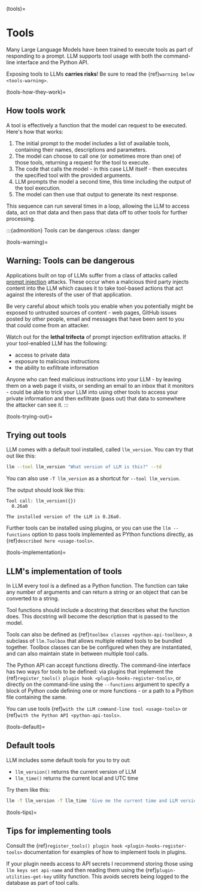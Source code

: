 (tools)=

# Tools

Many Large Language Models have been trained to execute tools as part of responding to a prompt. LLM supports tool usage with both the command-line interface and the Python API.

Exposing tools to LLMs **carries risks**! Be sure to read the {ref}`warning below <tools-warning>`.

(tools-how-they-work)=

## How tools work

A tool is effectively a function that the model can request to be executed. Here's how that works:

1. The initial prompt to the model includes a list of available tools, containing their names, descriptions and parameters.
2. The model can choose to call one (or sometimes more than one) of those tools, returning a request for the tool to execute.
3. The code that calls the model - in this case LLM itself - then executes the specified tool with the provided arguments.
4. LLM prompts the model a second time, this time including the output of the tool execution.
5. The model can then use that output to generate its next response.

This sequence can run several times in a loop, allowing the LLM to access data, act on that data and then pass that data off to other tools for further processing.

:::{admonition} Tools can be dangerous
:class: danger

(tools-warning)=

## Warning: Tools can be dangerous

Applications built on top of LLMs suffer from a class of attacks called [prompt injection](https://simonwillison.net/tags/prompt-injection/) attacks. These occur when a malicious third party injects content into the LLM which causes it to take tool-based actions that act against the interests of the user of that application.

Be very careful about which tools you enable when you potentially might be exposed to untrusted sources of content - web pages, GitHub issues posted by other people, email and messages that have been sent to you that could come from an attacker.

Watch out for the **lethal trifecta** of prompt injection exfiltration attacks. If your tool-enabled LLM has the following:

- access to private data
- exposure to malicious instructions
- the ability to exfiltrate information

Anyone who can feed malicious instructions into your LLM - by leaving them on a web page it visits, or sending an email to an inbox that it monitors - could be able to trick your LLM into using other tools to access your private information and then exfiltrate (pass out) that data to somewhere the attacker can see it.
:::

(tools-trying-out)=

## Trying out tools

LLM comes with a default tool installed, called `llm_version`. You can try that out like this:

```bash
llm --tool llm_version "What version of LLM is this?" --td
```
You can also use `-T llm_version` as a shortcut for `--tool llm_version`.

The output should look like this:
```
Tool call: llm_version({})
  0.26a0

The installed version of the LLM is 0.26a0.
```
Further tools can be installed using plugins, or you can use the `llm --functions` option to pass tools implemented as PYthon functions directly, as {ref}`described here <usage-tools>`.

(tools-implementation)=

## LLM's implementation of tools

In LLM every tool is a defined as a Python function. The function can take any number of arguments and can return a string or an object that can be converted to a string.

Tool functions should include a docstring that describes what the function does. This docstring will become the description that is passed to the model.

Tools can also be defined as {ref}`toolbox classes <python-api-toolbox>`, a subclass of `llm.Toolbox` that allows multiple related tools to be bundled together. Toolbox classes can be be configured when they are instantiated, and can also maintain state in between multiple tool calls.

The Python API can accept functions directly. The command-line interface has two ways for tools to be defined: via plugins that implement the {ref}`register_tools() plugin hook <plugin-hooks-register-tools>`, or directly on the command-line using the `--functions` argument to specify a block of Python code defining one or more functions - or a path to a Python file containing the same.

You can use tools {ref}`with the LLM command-line tool <usage-tools>` or {ref}`with the Python API <python-api-tools>`.

(tools-default)=

## Default tools

LLM includes some default tools for you to try out:

- `llm_version()` returns the current version of LLM
- `llm_time()` returns the current local and UTC time

Try them like this:

```bash
llm -T llm_version -T llm_time 'Give me the current time and LLM version' --td
```

(tools-tips)=

## Tips for implementing tools

Consult the {ref}`register_tools() plugin hook <plugin-hooks-register-tools>` documentation for examples of how to implement tools in plugins.

If your plugin needs access to API secrets I recommend storing those using `llm keys set api-name` and then reading them using the {ref}`plugin-utilities-get-key` utility function. This avoids secrets being logged to the database as part of tool calls.

<!-- Uncomment when this is true: The [llm-tools-datasette](https://github.com/simonw/llm-tools-datasette) plugin is a good example of this pattern in action. -->
